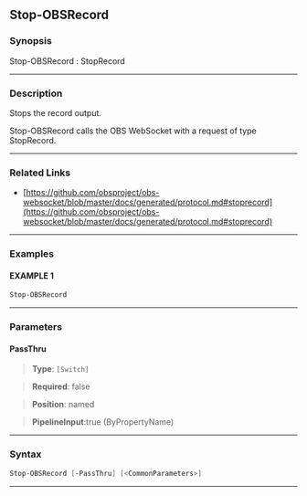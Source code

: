 Stop-OBSRecord
--------------
### Synopsis
Stop-OBSRecord : StopRecord

---
### Description

Stops the record output.


Stop-OBSRecord calls the OBS WebSocket with a request of type StopRecord.

---
### Related Links
* [https://github.com/obsproject/obs-websocket/blob/master/docs/generated/protocol.md#stoprecord](https://github.com/obsproject/obs-websocket/blob/master/docs/generated/protocol.md#stoprecord)



---
### Examples
#### EXAMPLE 1
```PowerShell
Stop-OBSRecord
```

---
### Parameters
#### **PassThru**

> **Type**: ```[Switch]```

> **Required**: false

> **Position**: named

> **PipelineInput**:true (ByPropertyName)



---
### Syntax
```PowerShell
Stop-OBSRecord [-PassThru] [<CommonParameters>]
```
---
